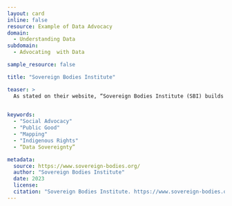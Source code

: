 ```yaml
---
layout: card
inline: false
resource: Example of Data Advocacy
domain:
  - Understanding Data
subdomain:
  - Advocating  with Data

sample_resource: false

title: "Sovereign Bodies Institute"

teaser: >
  As stated on their website, “Sovereign Bodies Institute (SBI) builds on Indigenous traditions of data gathering and knowledge transfer to create, disseminate, and put into action research on gender and sexual violence against Indigenous people.” On their website, you can access the MMIP Database, which “logs cases of missing and murdered indigenous people of all genders and ages, from 1900 to the present.”
 

keywords:
  - "Social Advocacy"
  - "Public Good"
  - "Mapping"
  - "Indigenous Rights"
  - “Data Sovereignty”

metadata:
  source: https://www.sovereign-bodies.org/
  author: "Sovereign Bodies Institute"
  date: 2023
  license:
  citation: "Sovereign Bodies Institute. https://www.sovereign-bodies.org/. Accessed on 20 June 2023."
---
```

